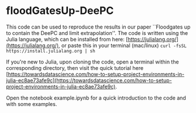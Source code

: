 # floodGatesUp-DeePC
 

This code can be used to reproduce the results in our paper ``Floodgates up to contain the DeePC and limit extrapolation''. The code is written using the Julia language, which can be installed from here: [https://julialang.org/](https://julialang.org/), or paste this in your terminal (mac/linux) ```curl -fsSL https://install.julialang.org | sh```

If you're new to Julia, upon cloning the code, open a terminal within the corresponding directory, then visit the quick tutorial here [https://towardsdatascience.com/how-to-setup-project-environments-in-julia-ec8ae73afe9c](https://towardsdatascience.com/how-to-setup-project-environments-in-julia-ec8ae73afe9c).

Open the notebook example.ipynb for a quick introduction to the code and with some examples.
